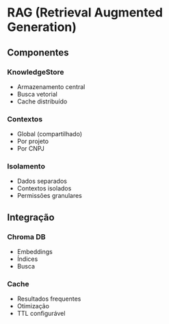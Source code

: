 # RAG (Retrieval Augmented Generation)

## Componentes

### KnowledgeStore
- Armazenamento central
- Busca vetorial
- Cache distribuído

### Contextos
- Global (compartilhado)
- Por projeto
- Por CNPJ

### Isolamento
- Dados separados
- Contextos isolados
- Permissões granulares

## Integração

### Chroma DB
- Embeddings
- Índices
- Busca

### Cache
- Resultados frequentes
- Otimização
- TTL configurável
